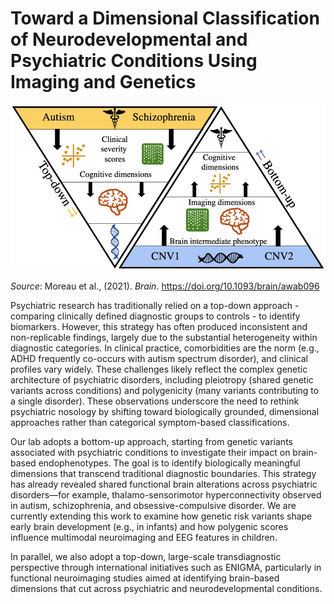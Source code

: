 # Toward a Dimensional Classification of Neurodevelopmental and Psychiatric Conditions Using Imaging and Genetics

![TopDown](_static/images/top_down.jpeg)

_Source_: Moreau et al., (2021). _Brain_. https://doi.org/10.1093/brain/awab096

Psychiatric research has traditionally relied on a top-down approach - comparing clinically defined diagnostic groups to controls - to identify biomarkers. However, this strategy has often produced inconsistent and non-replicable findings, largely due to the substantial heterogeneity within diagnostic categories. In clinical practice, comorbidities are the norm (e.g., ADHD frequently co-occurs with autism spectrum disorder), and clinical profiles vary widely. These challenges likely reflect the complex genetic architecture of psychiatric disorders, including pleiotropy (shared genetic variants across conditions) and polygenicity (many variants contributing to a single disorder). These observations underscore the need to rethink psychiatric nosology by shifting toward biologically grounded, dimensional approaches rather than categorical symptom-based classifications.  

Our lab adopts a bottom-up approach, starting from genetic variants associated with psychiatric conditions to investigate their impact on brain-based endophenotypes. The goal is to identify biologically meaningful dimensions that transcend traditional diagnostic boundaries. This strategy has already revealed shared functional brain alterations across psychiatric disorders—for example, thalamo-sensorimotor hyperconnectivity observed in autism, schizophrenia, and obsessive-compulsive disorder. We are currently extending this work to examine how genetic risk variants shape early brain development (e.g., in infants) and how polygenic scores influence multimodal neuroimaging and EEG features in children.  

In parallel, we also adopt a top-down, large-scale transdiagnostic perspective through international initiatives such as ENIGMA, particularly in functional neuroimaging studies aimed at identifying brain-based dimensions that cut across psychiatric and neurodevelopmental conditions.
